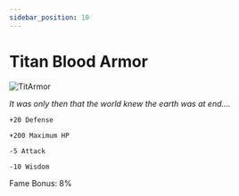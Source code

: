 ```yaml
---
sidebar_position: 10
---
```


# Titan Blood Armor

![TitArmor](https://vwiki.valorserver.com/api/item/picture/titan%20blood%20armor)

<i>It was only then that the world knew the earth was at end....</i>

    +20 Defense
    
    +200 Maximum HP
    
    -5 Attack
    
    -10 Wisdom
    
Fame Bonus: 8%
